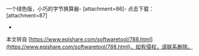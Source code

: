 一个绿色版，小巧的字节换算器-
\[attachment=86\]-
点击下载：\[attachment=87\]

-

本文转自 [https://www.eqishare.com/softwaretool/788.html](https://www.eqishare.com/softwaretool/788.html)，如有侵权，请联系删除。